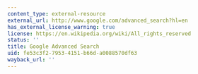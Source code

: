 ```yaml
---
content_type: external-resource
external_url: http://www.google.com/advanced_search?hl=en
has_external_license_warning: true
license: https://en.wikipedia.org/wiki/All_rights_reserved
status: ''
title: Google Advanced Search
uid: fe53c3f2-7953-4151-b66d-a0088570df63
wayback_url: ''
---
```

